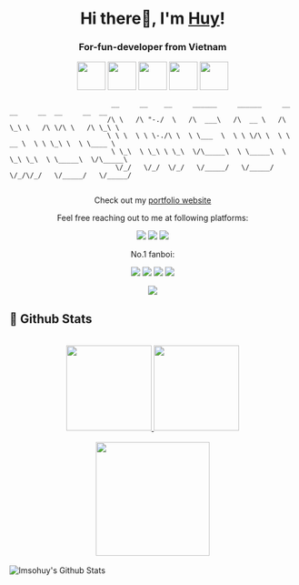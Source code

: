 <h1 align="center">Hi there👋, I'm <a href="https://github.com/imsohuy">Huy</a>!</h1>
<h3 align="center">For-fun-developer from Vietnam</h3>
<p align="center">
  <img width="50px" height="50px" src="https://i.pinimg.com/736x/54/12/11/541211d3d6faf98854cb9b3da2373c4e.jpg">
  <img width="50px" height="50px" src="https://i.pinimg.com/originals/57/64/32/576432ab92e270631eaab49f5a78f355.png">
  <img width="50px" height="50px" src="https://upload.wikimedia.org/wikipedia/vi/b/b7/Nyan_Cat_250px.png">
  <img width="50px" height="50px" src="https://encrypted-tbn0.gstatic.com/images?q=tbn:ANd9GcRbsCP4DoOEZNynDH8QHp5f9Ooe2Z-WnsUIUA&usqp=CAU">
  <img width="50px" height="50px" src="https://i.pinimg.com/originals/08/f0/ec/08f0ec9f38f376d384d9ddafd3e574d2.jpg">
</p>


```
                         __     __    __     ______     ______     __  __     __  __     __  __    
                        /\ \   /\ "-./  \   /\  ___\   /\  __ \   /\ \_\ \   /\ \/\ \   /\ \_\ \   
                        \ \ \  \ \ \-./\ \  \ \___  \  \ \ \/\ \  \ \  __ \  \ \ \_\ \  \ \____ \  
                         \ \_\  \ \_\ \ \_\  \/\_____\  \ \_____\  \ \_\ \_\  \ \_____\  \/\_____\ 
                          \/_/   \/_/  \/_/   \/_____/   \/_____/   \/_/\/_/   \/_____/   \/_____/ 
                                                                              
```

<p align="center">Check out my <a href="https://github.com/imsohuy">portfolio website</a></p>

<p align="center">Feel free reaching out to me at following platforms:</p>

<p align="center">
  <a href="https://github.com/imsohuy"><img src="https://img.shields.io/badge/GitHub-100000?style=for-the-badge&logo=github&logoColor=white"></a>
  <a href="https://www.instagram.com/tomorrow.huuhuy/"><img src="https://img.shields.io/badge/Instagram-E4405F?style=for-the-badge&logo=instagram&logoColor=white"></a>
  <a href="https://imsohuy.notion.site/fe257eac3e47483aaacbea1325beeff4?v=0ea774cef23e46b781f16036b30407f7">
  <img src="https://img.shields.io/badge/Trade Blog-000000?style=for-the-badge&logo=notion&logoColor=white"></a>
</p>

<p align="center">No.1 fanboi:</p>
<p align="center">
  <img src="https://img.shields.io/badge/Android-3DDC84?style=for-the-badge&logo=android&logoColor=white">
  <img src="https://img.shields.io/badge/Windows-0078D6?style=for-the-badge&logo=windows&logoColor=white">
  <img src="https://img.shields.io/badge/Ethereum-3C3C3D?style=for-the-badge&logo=ethereum&logoColor=white">
  <img src="https://img.shields.io/badge/Java-007396?style=for-the-badge&logo=java&logoColor=white">
</p>

<p align="center"> 
  <img src="https://profile-counter.glitch.me/imsohuy/count.svg" />
</p>

<h2>📃 Github Stats</h2>
<br/>
<diV>
  <div align="center">
     <a href="#">
       <img height="150" src="https://github-readme-stats.vercel.app/api?username=imsohuy&show_icons=true&theme=tokyonight" />
     </a>
     <a href="#"> 
       <img height="150" src="https://github-readme-stats.vercel.app/api/top-langs/?username=imsohuy&layout=compact&theme=tokyonight" />
    </a>
    <br/>
  </div>
  <br/>
  <div align="center">
    <img height="200" src="http://github-readme-streak-stats.herokuapp.com?user=imsohuy&theme=tokyonight"/>
  </div>
  <br/>
  <div>
    <img alt="Imsohuy's Github Stats"  src="https://activity-graph.herokuapp.com/graph?username=imsohuy&theme=material-palenight&hide_border=true"/>
  </div>
</div>
